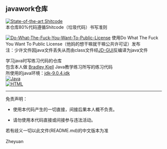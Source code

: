 ## javawork仓库

[![State-of-the-art Shitcode](https://img.shields.io/static/v1?label=State-of-the-art&message=Shitcode&color=6f3d1e)](https://github.com/trekhleb/state-of-the-art-shitcode)<br>
本仓库80%代码遵循Shitcode（垃圾代码）书写准则<br>

[![Do-What-The-Fuck-You-Want-To-Public-License](https://img.shields.io/badge/License-WTFPL-black.svg)](http://www.wtfpl.net/)
使用Do What The Fuck You Want To Public License（他妈的想干嘛就干嘛公共许可证）发布<br>
注：少许文件因java文件丢失从而由class文件经[JD-GUI](https://github.com/java-decompiler/jd-gui)反编译为java文件<br>

学习java时写练习代码的仓库<br>
包含本人做 [Bradley Kjell](https://chortle.ccsu.edu/CS151/cs151java.html)  Java教学练习所写的练习代码<br>
所使用的java环境：[jdk-9.0.4.jdk](https://www.oracle.com/java/technologies/javase/javase9-archive-downloads.html) <br>
[![Java](https://img.shields.io/badge/language-Java-b87100.svg)](https://www.oracle.com/java/)<br>
[![HTML](https://img.shields.io/badge/language-HTML-f33900.svg)](https://www.w3.org/html/)<br>

****

免责声明：

* 使用本代码产生的一切直接，间接后果本人概不负责。

* 请勿使用本代码直接或间接参与违法活动。

若有歧义一切以此文件(README.md)的中文版本为准<br>
<br>
Zheyuan
